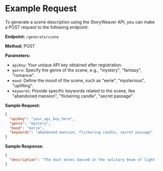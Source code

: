 # Example Request

To generate a scene description using the StoryWeaver API, you can make a POST request to the following endpoint:

**Endpoint:** `/generate/scene`

**Method:** POST

**Parameters:**
* `apiKey`: Your unique API key obtained after registration.
* `genre`: Specify the genre of the scene, e.g., "mystery", "fantasy", "romance".
* `mood`: Define the mood of the scene, such as "eerie", "mysterious", "uplifting".
* `keywords`: Provide specific keywords related to the scene, like "abandoned mansion", "flickering candle", "secret passage".

**Sample Request:**
```json
{
  "apiKey": "your_api_key_here",
  "genre": "mystery",
  "mood": "eerie",
  "keywords": "abandoned mansion, flickering candle, secret passage"
}
```

**Sample Response:**
```json
{
  "description": "The dust motes danced in the solitary beam of light filtering through a cracked windowpane. The scent of damp wood and forgotten time hung heavy in the air. A lone candle flickered on a mahogany table, its flame casting long, dancing shadows on the peeling wallpaper. Suddenly, a creak echoed from behind a bookcase, revealing a hidden passageway shrouded in darkness..."
}
```

